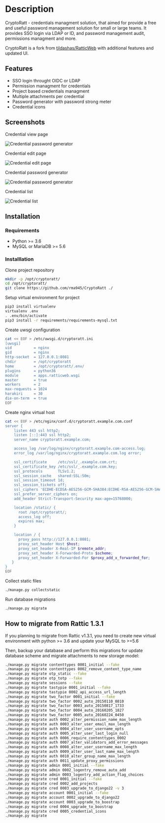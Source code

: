 # Description

CryptoRatt - credentials managment solution, that aimed for provide a free and useful password management solution for small or large teams. It provides SSO login via LDAP or ID, and password management audit, permissions managment and more.

CryptoRatt is a fork from [tildashas/RatticWeb](https://github.com/tildaslash/RatticWeb) with additional features and updated UI.


## Features

* SSO login throught OIDC or LDAP
* Permission managment for credentials
* Project based credentials managment
* Multiple attachments per credential
* Password generator with password strong meter
* Credential icons

## Screenshots

Credential view page

![Credential password generator](https://raw.githubusercontent.com/rma945/CryptoRatt/media/images/screenshot-2.png)

Credential edit page

![Credential edit page](https://raw.githubusercontent.com/rma945/CryptoRatt/media/images/screenshot-0.png)

Credential password generator

![Credential password generator](https://raw.githubusercontent.com/rma945/CryptoRatt/media/images/screenshot-1.png)

Credential list

![Credential list](https://raw.githubusercontent.com/rma945/CryptoRatt/media/images/screenshot-3.png)

## Installation

### Requirements

* Python >= 3.6
* MySQL or MariaDB >= 5.6

### Installlation

Clone project repository

```bash
mkdir -p /opt/cryptoratt/
cd /opt/cryptoratt/
git clone https://github.com/rma945/CryptoRatt ./
```

Setup virtual environment for project

```bash
pip3 install virtualenv
virtualenv .env
. .env/bin/activate
pip3 install -r requirements/requirements-mysql.txt
```

Create uwsgi configuration

```bash
cat << EOF > /etc/uwsgi.d/cryptoratt.ini
[uwsgi]
uid          = nginx
gid          = nginx
http-socket  = 127.0.0.1:8081
chdir        = /opt/cryptoratt
home         = /opt/cryptoratt/.env/
plugins      = python36
module       = apps.ratticweb.wsgi
master       = true
workers      = 2
max-requests = 1024
harakiri     = 30
die-on-term  = true
EOF
```

Create nginx virtual host

```bash
cat << EOF > /etc/nginx/conf.d/cryptoratt.example.com.conf
server {
    listen 443 ssl http2;
    listen [::]:443 ssl http2;
    server_name cryptoratt.example.com;

    access_log /var/log/nginx/cryptoratt.example.com-access.log;
    error_log /var/log/nginx/cryptoratt.example.com.log error;

    ssl_certificate     /etc/ssl/_.example.com.crt;
    ssl_certificate_key /etc/ssl/_.example.com.key;
    ssl_protocols       TLSv1.2;
    ssl_session_cache   shared:SSL:50m;
    ssl_session_timeout 1d;
    ssl_session_tickets off;
    ssl_ciphers 'ECDHE-ECDSA-AES256-GCM-SHA384:ECDHE-RSA-AES256-GCM-SHA384:ECDHE-ECDSA-CHACHA20-POLY1305:ECDHE-RSA-CHACHA20-POLY1305:ECDHE-ECDSA-AES128-GCM-SHA256:ECDHE-RSA-AES128-GCM-SHA256:ECDHE-ECDSA-AES256-SHA384:ECDHE-RSA-AES256-SHA384:ECDHE-ECDSA-AES128-SHA256:ECDHE-RSA-AES128-SHA256';
    ssl_prefer_server_ciphers on;
    add_header Strict-Transport-Security max-age=15768000;

    location /static/ {
      root /opt/cryptoratt/;
      access_log off;
      expires max;
    }

    location / {
      proxy_pass http://127.0.0.1:8081;
      proxy_set_header Host $host;
      proxy_set_header X-Real-IP $remote_addr;
      proxy_set_header X-Forwarded-Proto $scheme;
      proxy_set_header X-Forwarded-For $proxy_add_x_forwarded_for;
   }
}
EOF
```

Collect static files

```bash
./manage.py collectstatic
```

Run database migrations

```bash
./manage.py migrate
```

## How to migrate from Rattic 1.3.1

If you planning to migrate from Rattic v1.3.1, you need to create new virtual environment with python >= 3.6 and update your MySQL to >=5.6

Then, backup your database and perform this migrations for update database scheme and migrate attachments to new storage model:

```bash
./manage.py migrate contenttypes 0001_initial --fake
./manage.py migrate contenttypes 0002_remove_content_type_name
./manage.py migrate otp_static --fake
./manage.py migrate otp_totp --fake
./manage.py migrate sessions --fake
./manage.py migrate tastypie 0001_initial --fake
./manage.py migrate tastypie 0002_api_access_url_length
./manage.py migrate two_factor 0001_initial --fake
./manage.py migrate two_factor 0002_auto_20150110_0810
./manage.py migrate two_factor 0003_auto_20150817_1733
./manage.py migrate two_factor 0004_auto_20160205_1827
./manage.py migrate two_factor 0005_auto_20160224_0450
./manage.py migrate auth 0002_alter_permission_name_max_length
./manage.py migrate auth 0003_alter_user_email_max_length
./manage.py migrate auth 0004_alter_user_username_opts
./manage.py migrate auth 0005_alter_user_last_login_null
./manage.py migrate auth 0006_require_contenttypes_0002
./manage.py migrate auth 0007_alter_validators_add_error_messages
./manage.py migrate auth 0008_alter_user_username_max_length
./manage.py migrate auth 0009_alter_user_last_name_max_length
./manage.py migrate auth 0010_alter_group_name_max_length
./manage.py migrate auth 0011_update_proxy_permissions
./manage.py migrate admin 0001_initial --fake
./manage.py migrate admin 0002_logentry_remove_auto_add
./manage.py migrate admin 0003_logentry_add_action_flag_choices
./manage.py migrate cred 0001_initial --fake
./manage.py migrate cred 0002_add_projects
./manage.py migrate cred 0003_upgrade_to_django22 -v 3
./manage.py migrate account 0001_initial --fake
./manage.py migrate account 0002_upgrade_to_django22
./manage.py migrate account 0003_upgrade_to_boostrap
./manage.py migrate cred 0004_upgrade_to_boostrap
./manage.py migrate cred 0005_credential_icons
./manage.py migrate
```
